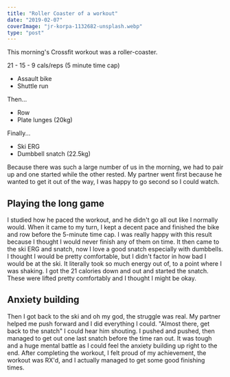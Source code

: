```yaml
---
title: "Roller Coaster of a workout"
date: "2019-02-07"
coverImage: "jr-korpa-1132682-unsplash.webp"
type: "post"
---
```


This morning's Crossfit workout was a roller-coaster.

21 - 15 - 9 cals/reps (5 minute time cap)

- Assault bike
- Shuttle run

Then...

- Row
- Plate lunges (20kg)

Finally...

- Ski ERG
- Dumbbell snatch (22.5kg)

Because there was such a large number of us in the morning, we had to pair up and one started while the other rested. My partner went first because he wanted to get it out of the way, I was happy to go second so I could watch.

## Playing the long game

I studied how he paced the workout, and he didn't go all out like I normally would. When it came to my turn, I kept a decent pace and finished the bike and row before the 5-minute time cap. I was really happy with this result because I thought I would never finish any of them on time. It then came to the ski ERG and snatch, now I love a good snatch especially with dumbbells. I thought I would be pretty comfortable, but I didn't factor in how bad I would be at the ski. It literally took so much energy out of, to a point where I was shaking. I got the 21 calories down and out and started the snatch. These were lifted pretty comfortably and I thought I might be okay.

## Anxiety building

Then I got back to the ski and oh my god, the struggle was real. My partner helped me push forward and I did everything I could. "Almost there, get back to the snatch" I could hear him shouting. I pushed and pushed, then managed to get out one last snatch before the time ran out. It was tough and a huge mental battle as I could feel the anxiety building up right to the end. After completing the workout, I felt proud of my achievement, the workout was RX'd, and I actually managed to get some good finishing times.
